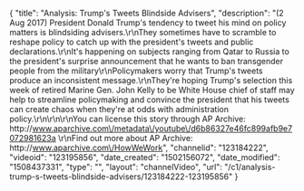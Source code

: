 {
    "title": "Analysis: Trump's Tweets Blindside Advisers",
    "description": "(2 Aug 2017) President Donald Trump's tendency to tweet his mind on policy matters is blindsiding advisers.\r\nThey sometimes have to scramble to reshape policy to catch up with the president's tweets and public declarations.\r\nIt's happening on subjects ranging from Qatar to Russia to the president's surprise announcement that he wants to ban transgender people from the military\r\nPolicymakers worry that Trump's tweets produce an inconsistent message.\r\nThey're hoping Trump's selection this week of retired Marine Gen. John Kelly to be White House chief of staff may help to streamline policymaking and convince the president that his tweets can create chaos when they're at odds with administration policy.\r\n\r\n\r\nYou can license this story through AP Archive: http:\/\/www.aparchive.com\/metadata\/youtube\/d6b86327e46fc899afb9e7072981623a \r\nFind out more about AP Archive: http:\/\/www.aparchive.com\/HowWeWork",
    "channelid": "123184222",
    "videoid": "123195856",
    "date_created": "1502156072",
    "date_modified": "1508437331",
    "type": "",
    "layout": "channelVideo",
    "url": "\/c1\/analysis-trump-s-tweets-blindside-advisers\/123184222-123195856"
}